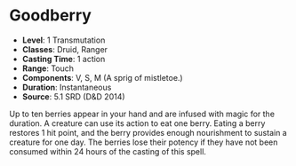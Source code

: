 # Goodberry

- **Level**: 1 Transmutation
- **Classes**: Druid, Ranger
- **Casting Time**: 1 action
- **Range**: Touch
- **Components**: V, S, M (A sprig of mistletoe.)
- **Duration**: Instantaneous
- **Source**: 5.1 SRD (D&D 2014)

Up to ten berries appear in your hand and are infused with magic for the duration. A creature can use its action to eat one berry. Eating a berry restores 1 hit point, and the berry provides enough nourishment to sustain a creature for one day. The berries lose their potency if they have not been consumed within 24 hours of the casting of this spell.

